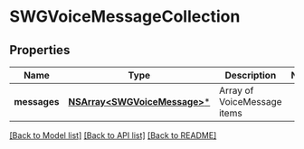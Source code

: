 # SWGVoiceMessageCollection

## Properties
Name | Type | Description | Notes
------------ | ------------- | ------------- | -------------
**messages** | [**NSArray&lt;SWGVoiceMessage&gt;***](SWGVoiceMessage.md) | Array of VoiceMessage items | 

[[Back to Model list]](../README.md#documentation-for-models) [[Back to API list]](../README.md#documentation-for-api-endpoints) [[Back to README]](../README.md)


